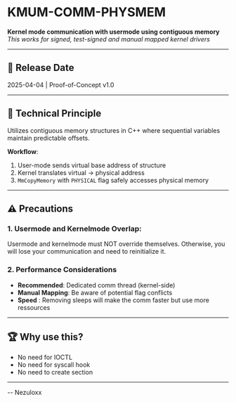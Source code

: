 # KMUM-COMM-PHYSMEM
**Kernel mode communication with usermode using contiguous memory**  
*This works for signed, test-signed and manual mapped kernel drivers*

---

## 📅 Release Date  
2025-04-04 | Proof-of-Concept v1.0

---

## 🔧 Technical Principle  
Utilizes contiguous memory structures in C++ where sequential variables maintain predictable offsets.  

**Workflow**:  
1. User-mode sends virtual base address of structure  
2. Kernel translates virtual → physical address  
3. `MmCopyMemory` with `PHYSICAL` flag safely accesses physical memory

---

## ⚠️ Precautions

### 1. **Usermode and Kernelmode Overlap**:  
   Usermode and kernelmode must NOT override themselves. Otherwise, you will lose your communication and need to reinitialize it.

### 2. Performance Considerations  
- **Recommended**: Dedicated comm thread (kernel-side)  
- **Manual Mapping**: Be aware of potential flag conflicts
- **Speed** : Removing sleeps will make the comm faster but use more ressources

---

## 🏆 Why use this?

- No need for IOCTL
- No need for syscall hook
- No need to create section

---

-- Nezuloxx 
